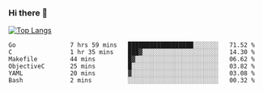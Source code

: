 ### Hi there 👋

<!--
**3Xpl0it3r/3Xpl0it3r** is a ✨ _special_ ✨ repository because its `README.md` (this file) appears on your GitHub profile.

Here are some ideas to get you started:

- 🔭 I’m currently working on ...
- 🌱 I’m currently learning ...
- 👯 I’m looking to collaborate on ...
- 🤔 I’m looking for help with ...
- 💬 Ask me about ...
- 📫 How to reach me: ...
- 😄 Pronouns: ...
- ⚡ Fun fact: ...
-->


[![Top Langs](https://github-readme-stats.vercel.app/api/top-langs/?username=3Xpl0it3r&layout=compact)](https://github.com/3Xpl0it3r/3Xpl0it3r)

<!--START_SECTION:waka-->

```text
Go               7 hrs 59 mins   ██████████████████░░░░░░░   71.52 %
C                1 hr 35 mins    ███▓░░░░░░░░░░░░░░░░░░░░░   14.30 %
Makefile         44 mins         █▓░░░░░░░░░░░░░░░░░░░░░░░   06.62 %
ObjectiveC       25 mins         █░░░░░░░░░░░░░░░░░░░░░░░░   03.82 %
YAML             20 mins         ▓░░░░░░░░░░░░░░░░░░░░░░░░   03.08 %
Bash             2 mins          ░░░░░░░░░░░░░░░░░░░░░░░░░   00.32 %
```

<!--END_SECTION:waka-->
